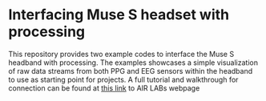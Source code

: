 # Interfacing Muse S headset with processing
This repository provides two example codes to interface the Muse S headband with processing. The examples showcases a simple visualization of raw data streams from both PPG and EEG sensors within the headband to use as starting point for projects. A full tutorial and walkthrough for connection can be found at [this link](https://airlab.itu.dk/interfacing-muse-s-headset-with-processing/) to AIR LABs webpage

